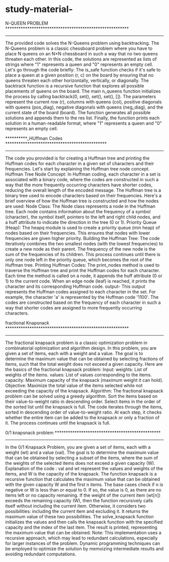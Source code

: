 # study-material-
N-QUEEN PROBLEM ********************************************************
**************************************************************************
The provided code solves the N-Queens problem using backtracking. The N-Queens problem is a classic chessboard problem where you have to place N queens on an N×N chessboard in such a way that no two queens threaten each other. In this code, the solutions are represented as lists of strings where "1" represents a queen and "0" represents an empty cell.
Let's go through the code briefly:
The is_safe function checks if it's safe to place a queen at a given position (r, c) on the board by ensuring that no queens threaten each other horizontally, vertically, or diagonally.
The backtrack function is a recursive function that explores all possible placements of queens on the board.
The main n_queens function initializes the process by calling backtrack(0, set(), set(), set(), []). The parameters represent the current row (r), columns with queens (col), positive diagonals with queens (pos_diag), negative diagonals with queens (neg_diag), and the current state of the board (board).
The function generates all possible solutions and appends them to the res list.
Finally, the function prints each solution in a human-readable format, where "1" represents a queen and "0" represents an empty cell.

**********_HUffman Codes **********************************************
************************************************************************

The code you provided is for creating a Huffman tree and printing the Huffman codes for each character in a given set of characters and their frequencies. Let's start by explaining the Huffman tree node concept.
Huffman Tree Node Concept:
In Huffman coding, each character in a set is associated with a binary code, where the codes are constructed in such a way that the more frequently occurring characters have shorter codes, reducing the overall length of the encoded message. The Huffman tree is a binary tree used to encode characters based on their frequencies.
Here's a brief overview of how the Huffman tree is constructed and how the nodes are used:
Node Class:
The Node class represents a node in the Huffman tree.
Each node contains information about the frequency of a symbol (character), the symbol itself, pointers to the left and right child nodes, and a huff attribute to indicate the direction in the tree (0 or 1).
Priority Queue (Heap):
The heapq module is used to create a priority queue (min heap) of nodes based on their frequencies. This ensures that nodes with lower frequencies are given higher priority.
Building the Huffman Tree:
The code iteratively combines the two smallest nodes (with the lowest frequencies) to create a new node as their parent. The frequency of the new node is the sum of the frequencies of its children.
This process continues until there is only one node left in the priority queue, which becomes the root of the Huffman tree.
Printing Huffman Codes:
The print_nodes method is used to traverse the Huffman tree and print the Huffman codes for each character.
Each time the method is called on a node, it appends the huff attribute (0 or 1) to the current code. When an edge node (leaf) is reached, it prints the character and its corresponding Huffman code.
output-
This output represents the Huffman codes assigned to each character in the set. For example, the character 'a' is represented by the Huffman code '1100'. The codes are constructed based on the frequency of each character in such a way that shorter codes are assigned to more frequently occurring characters.

fractional Knapsnack ********************************************************
****************************************************************************
The fractional knapsack problem is a classic optimization problem in combinatorial optimization and algorithm design. In this problem, you are given a set of items, each with a weight and a value. The goal is to determine the maximum value that can be obtained by selecting fractions of items, such that the total weight does not exceed a given capacity.
Here are the basics of the fractional knapsack problem:
Input:
weights: List of weights of the items.
values: List of values corresponding to the items.
capacity: Maximum capacity of the knapsack (maximum weight it can hold).
Objective:
Maximize the total value of the items selected while not exceeding the capacity of the knapsack.
Algorithm:
The fractional knapsack problem can be solved using a greedy algorithm.
Sort the items based on their value-to-weight ratio in descending order.
Select items in the order of the sorted list until the knapsack is full.
The code iterates through the items, sorted in descending order of value-to-weight ratio. At each step, it checks whether the entire item can be added to the knapsack or only a fraction of it. The process continues until the knapsack is full.

0/1 knapsnack problem ************************************************
************************************************************************
In the 0/1 Knapsack Problem, you are given a set of items, each with a weight (wt) and a value (val). The goal is to determine the maximum value that can be obtained by selecting a subset of the items, where the sum of the weights of the selected items does not exceed a given capacity (W).
Explanation of the code :
val and wt represent the values and weights of the items, and W is the capacity of the knapsack.
The function knapsack is a recursive function that calculates the maximum value that can be obtained with the given capacity W and the first n items.
The base cases check if n is negative or W is less than or equal to 0. If so, the value is 0, as there are no items left or no capacity remaining.
If the weight of the current item (wt[n]) exceeds the remaining capacity (W), then the function recursively calls itself without including the current item.
Otherwise, it considers two possibilities: including the current item and excluding it. It returns the maximum value of these two possibilities.
The solve_knapsack function initializes the values and then calls the knapsack function with the specified capacity and the index of the last item.
The result is printed, representing the maximum value that can be obtained.
Note:
This implementation uses a recursive approach, which may lead to redundant calculations, especially for larger instances of the problem. Dynamic programming techniques can be employed to optimize the solution by memoizing intermediate results and avoiding redundant computations.
